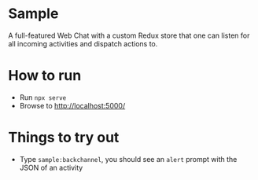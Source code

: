 # Sample

A full-featured Web Chat with a custom Redux store that one can listen for all incoming activities and dispatch actions to.

# How to run

- Run `npx serve`
- Browse to [http://localhost:5000/](http://localhost:5000/)

# Things to try out

- Type `sample:backchannel`, you should see an `alert` prompt with the JSON of an activity

